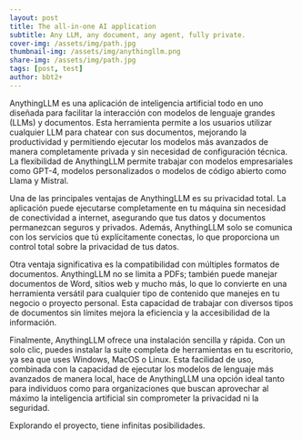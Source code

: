 ```yaml
---
layout: post
title: The all-in-one AI application
subtitle: Any LLM, any document, any agent, fully private.
cover-img: /assets/img/path.jpg
thumbnail-img: /assets/img/anythingllm.png
share-img: /assets/img/path.jpg
tags: [post, test]
author: bbt2+
---
```


AnythingLLM es una aplicación de inteligencia artificial todo en uno diseñada para facilitar la interacción con modelos de lenguaje grandes (LLMs) y documentos. Esta herramienta permite a los usuarios utilizar cualquier LLM para chatear con sus documentos, mejorando la productividad y permitiendo ejecutar los modelos más avanzados de manera completamente privada y sin necesidad de configuración técnica. La flexibilidad de AnythingLLM permite trabajar con modelos empresariales como GPT-4, modelos personalizados o modelos de código abierto como Llama y Mistral.

Una de las principales ventajas de AnythingLLM es su privacidad total. La aplicación puede ejecutarse completamente en tu máquina sin necesidad de conectividad a internet, asegurando que tus datos y documentos permanezcan seguros y privados. Además, AnythingLLM solo se comunica con los servicios que tú explícitamente conectas, lo que proporciona un control total sobre la privacidad de tus datos.

Otra ventaja significativa es la compatibilidad con múltiples formatos de documentos. AnythingLLM no se limita a PDFs; también puede manejar documentos de Word, sitios web y mucho más, lo que lo convierte en una herramienta versátil para cualquier tipo de contenido que manejes en tu negocio o proyecto personal. Esta capacidad de trabajar con diversos tipos de documentos sin límites mejora la eficiencia y la accesibilidad de la información.

Finalmente, AnythingLLM ofrece una instalación sencilla y rápida. Con un solo clic, puedes instalar la suite completa de herramientas en tu escritorio, ya sea que uses Windows, MacOS o Linux. Esta facilidad de uso, combinada con la capacidad de ejecutar los modelos de lenguaje más avanzados de manera local, hace de AnythingLLM una opción ideal tanto para individuos como para organizaciones que buscan aprovechar al máximo la inteligencia artificial sin comprometer la privacidad ni la seguridad.

Explorando el proyecto, tiene infinitas posibilidades.